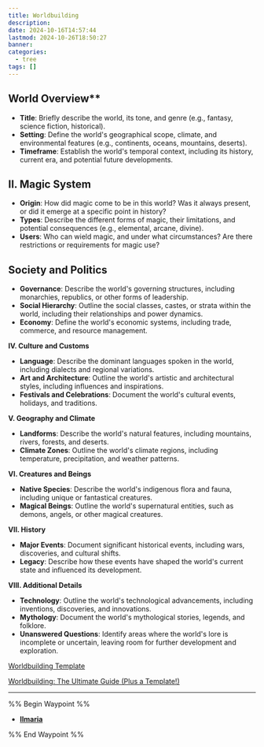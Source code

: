 ```yaml
---
title: Worldbuilding
description: 
date: 2024-10-16T14:57:44
lastmod: 2024-10-26T18:50:27
banner: 
categories:
  - tree
tags: []
---
```

## World Overview**  
  
* **Title**: Briefly describe the world, its tone, and genre (e.g., fantasy, science fiction, historical).  
* **Setting**: Define the world's geographical scope, climate, and environmental features (e.g., continents, oceans, mountains, deserts).  
* **Timeframe**: Establish the world's temporal context, including its history, current era, and potential future developments.  
  
## II. Magic System  
  
* **Origin**: How did magic come to be in this world? Was it always present, or did it emerge at a specific point in history?  
* **Types**: Describe the different forms of magic, their limitations, and potential consequences (e.g., elemental, arcane, divine).  
* **Users**: Who can wield magic, and under what circumstances? Are there restrictions or requirements for magic use?  
  
## Society and Politics  
  
* **Governance**: Describe the world's governing structures, including monarchies, republics, or other forms of leadership.  
* **Social Hierarchy**: Outline the social classes, castes, or strata within the world, including their relationships and power dynamics.  
* **Economy**: Define the world's economic systems, including trade, commerce, and resource management.  
  
**IV. Culture and Customs**  
  
* **Language**: Describe the dominant languages spoken in the world, including dialects and regional variations.  
* **Art and Architecture**: Outline the world's artistic and architectural styles, including influences and inspirations.  
* **Festivals and Celebrations**: Document the world's cultural events, holidays, and traditions.  
  
**V. Geography and Climate**  
  
* **Landforms**: Describe the world's natural features, including mountains, rivers, forests, and deserts.  
* **Climate Zones**: Outline the world's climate regions, including temperature, precipitation, and weather patterns.  
  
**VI. Creatures and Beings**  
  
* **Native Species**: Describe the world's indigenous flora and fauna, including unique or fantastical creatures.  
* **Magical Beings**: Outline the world's supernatural entities, such as demons, angels, or other magical creatures.  
  
**VII. History**  
  
* **Major Events**: Document significant historical events, including wars, discoveries, and cultural shifts.  
* **Legacy**: Describe how these events have shaped the world's current state and influenced its development.  
  
**VIII. Additional Details**  
  
* **Technology**: Outline the world's technological advancements, including inventions, discoveries, and innovations.  
* **Mythology**: Document the world's mythological stories, legends, and folklore.  
* **Unanswered Questions**: Identify areas where the world's lore is incomplete or uncertain, leaving room for further development and exploration.  
  
[Worldbuilding Template](https://kindlepreneur.com/worldbuilding-template/)  
  
[Worldbuilding: The Ultimate Guide (Plus a Template!)](https://www.scribophile.com/academy/what-is-worldbuilding)  
  
---  
%% Begin Waypoint %%  
- **[Ilmaria](./Ilmaria/_index.md)**  
  
%% End Waypoint %%  
